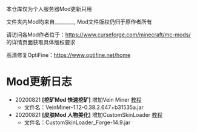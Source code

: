 本仓库仅为个人服务器Mod更新只用

文件夹内Mod均来自________, Mod文件版权仍归于原作者所有

请访问各Mod作者位于：https://www.curseforge.com/minecraft/mc-mods/ 的详情页面获取具体版权要求

高清修复OptiFine：https://www.optifine.net/home

# Mod更新日志
- 20200821 **[挖矿Mod 快速挖矿]** 增加Vein Miner [教程](/MC_mod/Guide/[Guide]VeinMiner.md)
  - 文件名：VeinMiner-1.12-0.38.2.647+b31535a.jar
- 20200821 **[皮肤Mod 人物美化]** 增加CustomSkinLoader [教程](/MC_mod/Guide/[Guide]CustomSkinLoader.md)
  - 文件名：CustomSkinLoader_Forge-14.9.jar
